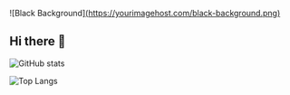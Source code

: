 ![Black Background][(https://yourimagehost.com/black-background.png)](https://www.google.com/url?sa=i&url=https%3A%2F%2Fwallpapers.com%2Fplain-black-background&psig=AOvVaw2xCmjlDVCrD5_PbjMMvAgp&ust=1720464583733000&source=images&cd=vfe&opi=89978449&ved=0CBEQjRxqFwoTCPiTkJzMlYcDFQAAAAAdAAAAABAE)

## Hi there 👋

![GitHub stats](https://github-readme-stats.vercel.app/api?username=Laaad&show_icons=true&theme=dark)

![Top Langs](https://github-readme-stats.vercel.app/api/top-langs/?username=Laaad&layout=compact&theme=dark)

<!--
**Laaad/Laaad** is a ✨ _special_ ✨ repository because its `README.md` (this file) appears on your GitHub profile.

Here are some ideas to get you started:

- 🔭 I’m currently working on ...
- 🌱 I’m currently learning ...
- 👯 I’m looking to collaborate on ...
- 🤔 I’m looking for help with ...
- 💬 Ask me about ...
- 📫 How to reach me: ...
- 😄 Pronouns: ...
- ⚡ Fun fact: ...
-->
